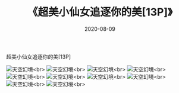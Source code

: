 ﻿---
layout: post
title: 《超美小仙女追逐你的美[13P]》
date: 2020-08-09
img: http://photo.orgx.cf/唯美/2019/超美小仙女追逐你的美[13P]/000.jpg
tags: [美女,清纯,唯美]
---

超美小仙女追逐你的美[13P]



![天空幻境](http://photo.orgx.cf/唯美/2019/超美小仙女追逐你的美[13P]/001.jpg''天空幻境'')<br>
![天空幻境](http://photo.orgx.cf/唯美/2019/超美小仙女追逐你的美[13P]/002.jpg''天空幻境'')<br>
![天空幻境](http://photo.orgx.cf/唯美/2019/超美小仙女追逐你的美[13P]/003.jpg''天空幻境'')<br>
![天空幻境](http://photo.orgx.cf/唯美/2019/超美小仙女追逐你的美[13P]/004.jpg''天空幻境'')<br>
![天空幻境](http://photo.orgx.cf/唯美/2019/超美小仙女追逐你的美[13P]/005.jpg''天空幻境'')<br>
![天空幻境](http://photo.orgx.cf/唯美/2019/超美小仙女追逐你的美[13P]/006.jpg''天空幻境'')<br>
![天空幻境](http://photo.orgx.cf/唯美/2019/超美小仙女追逐你的美[13P]/007.jpg''天空幻境'')<br>
![天空幻境](http://photo.orgx.cf/唯美/2019/超美小仙女追逐你的美[13P]/008.jpg''天空幻境'')<br>
![天空幻境](http://photo.orgx.cf/唯美/2019/超美小仙女追逐你的美[13P]/009.jpg''天空幻境'')<br>
![天空幻境](http://photo.orgx.cf/唯美/2019/超美小仙女追逐你的美[13P]/010.jpg''天空幻境'')<br>